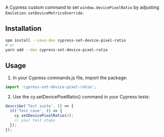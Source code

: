 A Cypress custom command to set `window.devicePixelRatio` by adjusting `Emulation.setDeviceMetricsOverride`.

## Installation

```bash
npm install --save-dev cypress-set-device-pixel-ratio
# or
yarn add --dev cypress-set-device-pixel-ratio
```

## Usage
1. In your Cypress commands.js file, import the package:
```javascript
import 'cypress-set-device-pixel-ratio';
```
2. Use the cy.setDevicePixelRatio() command in your Cypress tests:
```javascript
describe('Test suite', () => {
  it('Test case', () => {
    cy.setDevicePixelRatio(2);
    // your test steps
  });
});
```
